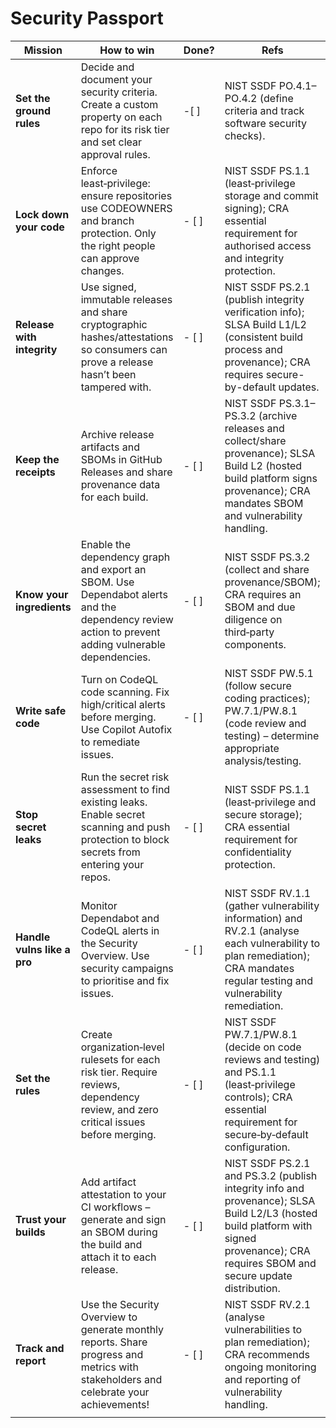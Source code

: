 # Security Passport

| Mission | How to win | Done? | Refs |
| ----- | ----- | ----- | ----- |
| **Set the ground rules** | Decide and document your security criteria. Create a custom property on each repo for its risk tier and set clear approval rules. | -[ ] | NIST SSDF PO.4.1–PO.4.2 (define criteria and track software security checks). |
| **Lock down your code** | Enforce least‑privilege: ensure repositories use CODEOWNERS and branch protection. Only the right people can approve changes. | - [ ] | NIST SSDF PS.1.1 (least‑privilege storage and commit signing); CRA essential requirement for authorised access and integrity protection. |
| **Release with integrity** | Use signed, immutable releases and share cryptographic hashes/attestations so consumers can prove a release hasn’t been tampered with. | - [ ] | NIST SSDF PS.2.1 (publish integrity verification info); SLSA Build L1/L2 (consistent build process and provenance); CRA requires secure-by-default updates. |
| **Keep the receipts** | Archive release artifacts and SBOMs in GitHub Releases and share provenance data for each build. | - [ ] | NIST SSDF PS.3.1–PS.3.2 (archive releases and collect/share provenance); SLSA Build L2 (hosted build platform signs provenance); CRA mandates SBOM and vulnerability handling. |
| **Know your ingredients** | Enable the dependency graph and export an SBOM. Use Dependabot alerts and the dependency review action to prevent adding vulnerable dependencies. | - [ ] | NIST SSDF PS.3.2 (collect and share provenance/SBOM); CRA requires an SBOM and due diligence on third‑party components. |
| **Write safe code** | Turn on CodeQL code scanning. Fix high/critical alerts before merging. Use Copilot Autofix to remediate issues. | - [ ] | NIST SSDF PW.5.1 (follow secure coding practices); PW.7.1/PW.8.1 (code review and testing) – determine appropriate analysis/testing. |
| **Stop secret leaks** | Run the secret risk assessment to find existing leaks. Enable secret scanning and push protection to block secrets from entering your repos. | - [ ] | NIST SSDF PS.1.1 (least‑privilege and secure storage); CRA essential requirement for confidentiality protection. |
| **Handle vulns like a pro** | Monitor Dependabot and CodeQL alerts in the Security Overview. Use security campaigns to prioritise and fix issues. | - [ ] | NIST SSDF RV.1.1 (gather vulnerability information) and RV.2.1 (analyse each vulnerability to plan remediation); CRA mandates regular testing and vulnerability remediation. |
| **Set the rules** | Create organization‑level rulesets for each risk tier. Require reviews, dependency review, and zero critical issues before merging. | - [ ] | NIST SSDF PW.7.1/PW.8.1 (decide on code reviews and testing) and PS.1.1 (least‑privilege controls); CRA essential requirement for secure‑by‑default configuration. |
| **Trust your builds** | Add artifact attestation to your CI workflows – generate and sign an SBOM during the build and attach it to each release. | - [ ] | NIST SSDF PS.2.1 and PS.3.2 (publish integrity info and provenance); SLSA Build L2/L3 (hosted build platform with signed provenance); CRA requires SBOM and secure update distribution. |
| **Track and report** | Use the Security Overview to generate monthly reports. Share progress and metrics with stakeholders and celebrate your achievements\! | - [ ] | NIST SSDF RV.2.1 (analyse vulnerabilities to plan remediation); CRA recommends ongoing monitoring and reporting of vulnerability handling. |
|  |  |  |  |

